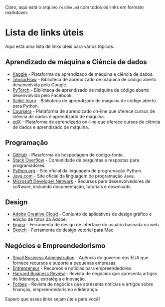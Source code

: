 Claro, aqui está o arquivo `readme.md` com todos os links em formato markdown:

# Lista de links úteis

Aqui está uma lista de links úteis para vários tópicos:

## Aprendizado de máquina e Ciência de dados

- [Kaggle](https://www.kaggle.com/) - Plataforma de aprendizado de máquina e ciência de dados.
- [TensorFlow](https://www.tensorflow.org/) - Biblioteca de aprendizado de máquina de código aberto desenvolvida pelo Google.
- [PyTorch](https://pytorch.org/) - Biblioteca de aprendizado de máquina de código aberto desenvolvida pelo Facebook.
- [Scikit-learn](https://scikit-learn.org/stable/) - Biblioteca de aprendizado de máquina de código aberto para Python.
- [Coursera](https://www.coursera.org/) - Plataforma de aprendizado on-line que oferece cursos de ciência de dados e aprendizado de máquina.
- [edX](https://www.edx.org/) - Plataforma de aprendizado on-line que oferece cursos de ciência de dados e aprendizado de máquina.

## Programação

- [GitHub](https://github.com/) - Plataforma de hospedagem de código-fonte.
- [Stack Overflow](https://stackoverflow.com/) - Comunidade de perguntas e respostas para programadores.
- [Python.org](https://www.python.org/) - Site oficial da linguagem de programação Python.
- [Java.com](https://www.java.com/) - Site oficial da linguagem de programação Java.
- [Microsoft Developer Network](https://developer.microsoft.com/) - Recursos para desenvolvedores de software, incluindo documentação, tutoriais e downloads.

## Design

- [Adobe Creative Cloud](https://www.adobe.com/creativecloud.html) - Conjunto de aplicativos de design gráfico e edição de fotos da Adobe.
- [Figma](https://www.figma.com/) - Ferramenta de design de interface do usuário baseada na web.
- [Sketch](https://www.sketch.com/) - Ferramenta de design vetorial para Mac.

## Negócios e Empreendedorismo

- [Small Business Administration](https://www.sba.gov/) - Agência do governo dos EUA que fornece recursos e suporte a pequenas empresas.
- [Entrepreneur](https://www.entrepreneur.com/) - Recursos e notícias para empreendedores.
- [Harvard Business Review](https://hbr.org/) - Revista de negócios que apresenta artigos de liderança, estratégia e inovação.
- [Forbes](https://www.forbes.com/) - Revista de negócios que apresenta notícias e artigos sobre finanças, empreendedorismo e liderança.

Espero que esses links sejam úteis para você!